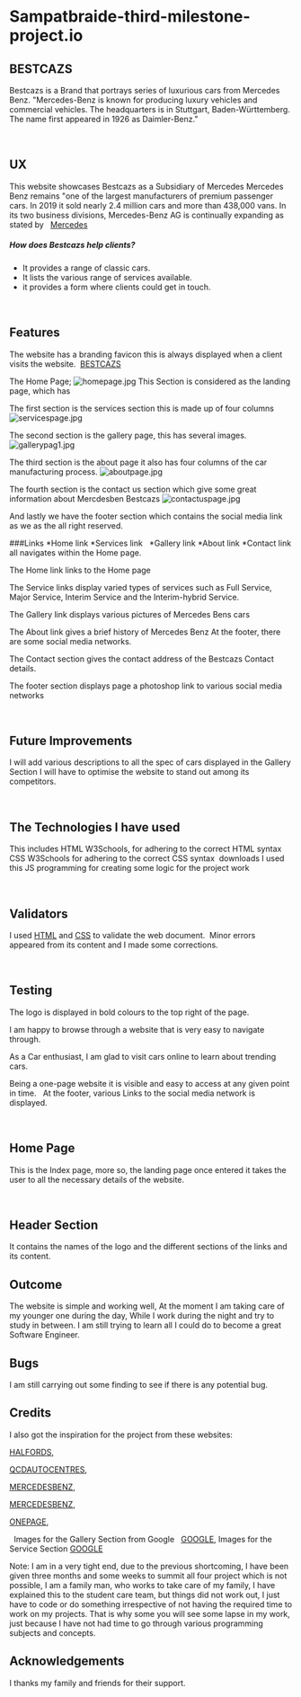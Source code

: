 # Sampatbraide-third-milestone-project.io


## BESTCAZS
Bestcazs is a Brand that portrays series of luxurious cars from Mercedes Benz. 
"Mercedes-Benz is known for producing luxury vehicles and commercial vehicles.
 The headquarters is in Stuttgart, Baden-Württemberg. The name first appeared in 1926 as Daimler-Benz."

 
## UX
This website showcases Bestcazs as a Subsidiary of Mercedes
Mercedes Benz remains "one of the largest manufacturers of premium passenger cars. In 2019 it sold nearly 2.4 million cars and more than 438,000 vans. In its two business divisions, Mercedes-Benz AG is continually expanding as stated by  
[Mercedes](http://https://www.mercedes-benz.com/en/company/)


 ##### How does Bestcazs help clients? 
 * It provides a range of classic cars.                                                                                         
 * It lists the various range of services available.
 * it provides a form where clients could get in touch.

 
## Features

The website has a branding favicon this is always displayed when a client visits the website. 
[BESTCAZS](https://github.com/Sampatbraide/third-milestone-project.io/)



 The Home Page;
 ![homepage.jpg](https://github.com/Sampatbraide/third-milestone-project.io/blob/main/img/homepage.jpg)
 This  Section is considered as the landing page, which has 

 The first section is the services section  this is made up of four columns
 ![servicespage.jpg](https://github.com/Sampatbraide/third-milestone-project.io/blob/main/img/servicespage.jpg)

 The second section is the gallery page, this has several images.
 ![gallerypag1.jpg](https://github.com/Sampatbraide/third-milestone-project.io/blob/main/img/galleryp1.jpg)

 The third section is the about page it also has four columns of the car manufacturing process.
 ![aboutpage.jpg](https://github.com/Sampatbraide/third-milestone-project.io/blob/main/img/aboutpage.jpg)

 The fourth section is the contact us section which give some great information about Mercdesben Bestcazs
![contactuspage.jpg](https://github.com/Sampatbraide/third-milestone-project.io/blob/main/img/contactuspage.jpg)

And lastly we have the footer section which contains the social media link as we as the all right reserved.
 

###Links
*Home link
*Services link  
*Gallery link
*About link
*Contact link all navigates within the Home page.

The Home link links to the Home page

The Service links display varied types of services such as Full Service, Major Service, Interim Service and the Interim-hybrid Service. 

The Gallery link displays various pictures of Mercedes Bens cars

The About link gives a brief history of Mercedes Benz
At the footer, there are some social media networks.

The Contact section gives the contact address of the Bestcazs Contact details.

The footer section displays page a photoshop link to various social media networks

 
## Future Improvements

I will add various descriptions to all the spec of cars displayed in the Gallery Section
I will have to optimise the website to stand out among its competitors.

 
## The Technologies I have used
This includes HTML W3Schools, for adhering to the correct HTML syntax
CSS W3Schools for adhering to the correct CSS syntax
 downloads
I used this JS programming for creating some logic for the project work

 
## Validators
I used [HTML](https://validator.w3.org/) and [CSS](https://jigsaw.w3.org/css-validator/) to validate the web document. 
Minor errors appeared from its content and I made some corrections.

 
## Testing
The logo is displayed in bold colours to the top right of the page.

I am happy to browse through a website that is very easy to navigate through.

As a Car enthusiast, I am glad to visit cars online to learn about trending cars. 

Being a one-page website it is visible and easy to access at any given point in time.
 
At the footer, various Links to the social media network is displayed. 

 
## Home Page
This is the Index page, more so, the landing page once entered it takes the user to all the necessary details of the website.

 
## Header Section
It contains the names of the logo and the different sections of the links and its content.


## Outcome
The website is simple and working well,
At the moment I am taking care of my younger one during the day, While I work during the night and try to study in between.
I am still trying to learn all I could do to become a great Software Engineer.

## Bugs


I am still carrying out some finding to see if there is any potential bug.



## Credits
I also got the inspiration for the project from these websites:

[HALFORDS](https://www.halfords.com/car-servicing/),

[QCDAUTOCENTRES](https://www.qcdautocentres.co.uk/servicing/hybrid-service/),

[MERCEDESBENZ](https://www.mercedes-benz.com/en/company/),

[MERCEDESBENZ](https://www.mercedes-benz.com/en/company/),

[ONEPAGE](https://github.com/WebCifar/one-page-website-html-css-project-for-practice),


 
Images for the Gallery Section from Google  
[GOOGLE](https://www.google.com/search?q=mercedes+benz&safe/),
Images for the Service Section
[GOOGLE](https://www.google.com/search?q=mercedes+benz+production&safe/)

Note: I am in a very tight end, due to the previous  shortcoming,
 I have been given three months and some weeks to summit all four project which is not possible, I am a family man, who works to take care of my family, I have explained this to the student care team, but things did not work out, I just have to code or do something irrespective of not having the required time to work on my projects. That is why some you will see some lapse in my work, just because I have not had time to go through various programming subjects and concepts.

## Acknowledgements

I thanks my family and friends for their support. 
